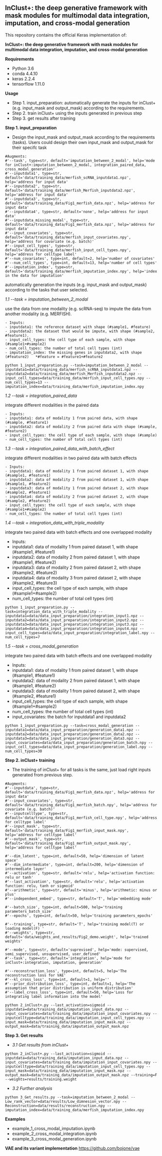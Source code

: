 ## InClust+: the deep generative framework with mask modules for multimodal data integration, imputation, and cross-modal generation

This repository contains the official Keras implementation of:

**InClust+: the deep generative framework with mask modules for multimodal data integration, imputation, and cross-modal generation**

**Requirements**
- Python 3.6
- conda 4.4.10
- keras 2.2.4
- tensorflow 1.11.0

**Usage**
- Step 1. input_preparation: automatically generate the inputs for inClust+ (e.g. input_mask and output_mask) according to the requirements.
- Step 2. train inClust+ using the inputs generated in previous step
- Step 3. get results after training

**Step 1. input_preparation**
- Design the input_mask and output_mask according to the requirements (tasks). Users could design their own  input_mask and output_mask for their specifc task

```
#Augments:
#'--task', type=str, default='imputation_between_2_modal', help='mode for inClust+:imputation_between_2_modal, integration_paired_data, cross_modal_generation'
#'--inputdata1', type=str, default='data/training_data/merfish_scRNA_inputdata1.npz', help='address for input data'
#'--inputdata2', type=str, default='data/training_data/merfish_Merfish_inputdata2.npz', help='address for input data'
#'--inputdata3', type=str, default='data/training_data/Fig1_merfish_data.npz', help='address for input data'
#'--inputdata4', type=str, default='none', help='address for input data'
#'--inputdata_missing_modal', type=str, default='data/training_data/Fig1_merfish_data.npz', help='address for input data'
#'--input_covariates', type=str, default='data/training_data/merfish_input_covariates.npy', help='address for covariate (e.g. batch)'
#'--input_cell_types', type=str, default='data/training_data/merfish_input_cell_types.npy', help='address for celltype label'
#'--num_covariates', type=int, default=2, help='number of covariates'
#'--num_cell_types', type=int, default=13, help='number of cell types'
#'--imputation_index', type=str, default='data/training_data/merfish_imputation_index.npy', help='index in the data for imputation'
```

automatically generation the inputs (e.g. input_mask and output_mask) according to the tasks that user selected.

*1.1 --task = imputation_between_2_modal*

use the data from one modality (e.g. scRNA-seq) to impute the data from another modality (e.g. MERFISH).
```
- Inputs:
- inputdata1: the reference dataset with shape (#sample1, #feature)
- inputdata2: the dataset that would be impute, with shape (#sample2, #feature1).
- input_cell_types: the cell type of each sample, with shape (#sample1+#sample2)
- num_cell_types: the number of total cell types (int)
- imputation_index: the missing genes in inputdata2, with shape (#feature2)   *#feature = #feature1+#feature2
```

```
python 1_input_preparation.py --task=imputation_between_2_modal --inputdata1=data/training_data/merfish_scRNA_inputdata1.npz --inputdata2=data/training_data/merfish_Merfish_inputdata2.npz --input_cell_types=data/training_data/merfish_input_cell_types.npy --num_cell_types=13 --imputation_index=data/training_data/merfish_imputation_index.npy
```

*1.2 --task = integration_paired_data*

integrate different modalities in the paired data
```
- Inputs:
- inputdata1: data of modality 1 from paired data, with shape (#sample, #feature1)
- inputdata2: data of modality 2 from paired data with shape (#sample, #feature2)
- input_cell_types: the cell type of each sample, with shape (#sample)
- num_cell_types: the number of total cell types (int)
```

*1.3 --task = integration_paired_data_with_batch_effect*

integrate different modalities in two paired data with batch effects
```
- Inputs:
- inputdata1: data of modality 1 from paired dataset 1, with shape (#sample1, #feature1)
- inputdata2: data of modality 2 from paired dataset 1, with shape (#sample1, #feature2)
- inputdata3: data of modality 1 from paired dataset 2, with shape (#sample2, #feature1)
- inputdata4: data of modality 2 from paired dataset 2, with shape (#sample2, #feature2)
- input_cell_types: the cell type of each sample, with shape (#sample1+#sample2)
- num_cell_types: the number of total cell types (int)
```

*1.4 --task = integration_data_with_triple_modality*

integrate two paired data with batch effects and one overlapped modality
- Inputs:
- inputdata1: data of modality 1 from paired dataset 1, with shape (#sample1, #feature1)
- inputdata2: data of modality 2 from paired dataset 1, with shape (#sample1, #feature2)
- inputdata3: data of modality 2 from paired dataset 2, with shape (#sample2, #feature2)
- inputdata4: data of modality 3 from paired dataset 2, with shape (#sample2, #feature3)
- input_cell_types: the cell type of each sample, with shape (#sample1+#sample2)
- num_cell_types: the number of total cell types (int)

```
python 1_input_preparation.py --task=integration_data_with_triple_modality --inputdata1=data/data_input_preparation/integration_input1.npz --inputdata2=data/data_input_preparation/integration_input2.npz --inputdata3=data/data_input_preparation/integration_input3.npz --inputdata4=data/data_input_preparation/integration_input4.npz --input_cell_types=data/data_input_preparation/integration_label.npy --num_cell_types=7
```

*1.5 --task = cross_modal_generation*

integrate two paired data with batch effects and one overlapped modality
- Inputs:
- inputdata1: data of modality 1 from paired dataset 1, with shape (#sample1, #feature1)
- inputdata2: data of modality 2 from paired dataset 1, with shape (#sample1, #feature2)
- inputdata3: data of modality 1 from paired dataset 2, with shape (#sample2, #feature1)
- input_cell_types: the cell type of each sample, with shape (#sample1+#sample2)
- num_cell_types: the number of total cell types (int)
- input_covariates: the batch for inputdata1 and inputdata2

```
python 1_input_preparation.py --task=cross_modal_generation --inputdata1=data/data_input_preparation/generation_data1.npz --inputdata2=data/data_input_preparation/generation_data2.npz --inputdata3=data/data_input_preparation/generation_data3.npz --input_covariates=data/data_input_preparation/generation_batch.npy --input_cell_types=data/data_input_preparation/generation_label.npy --num_cell_types=30
```

**Step 2. inClust+ training**
- The training of inClust+ for all tasks is the same, just load right inputs generated from previous step.

```
#Augments:
#'--inputdata', type=str, default='data/training_data/Fig1_merfish_data.npz', help='address for input data'
#'--input_covariates', type=str, default='data/training_data/Fig1_merfish_batch.npy', help='address for covariate (e.g. batch)'
#'--inputcelltype', type=str, default='data/training_data/Fig1_merfish_cell_type.npy', help='address for celltype label'
#'--input_mask', type=str, default='data/training_data/Fig1_merfish_input_mask.npy', help='address for celltype label'
#'--output_mask', type=str, default='data/training_data/Fig1_merfish_output_mask.npy', help='address for celltype label'

#'--dim_latent', type=int, default=50, help='dimension of latent space'
#'--dim_intermediate', type=int, default=200, help='dimension of intermediate layer'
#'--activation', type=str, default='relu', help='activation function: relu or tanh'
#'--last_activation', type=str, default='relu', help='activation function: relu, tanh or sigmoid'
#'--arithmetic', type=str, default='minus', help='arithmetic: minus or plus'
#'--independent_embed', type=str, default='T', help='embedding mode'

#'--batch_size', type=int, default=500, help='training parameters_batch_size'
#'--epochs', type=int, default=50, help='training parameters_epochs'

#'--training', type=str, default='T', help='training model(T) or loading model(F) '
#'--weights', type=str, default='data/weights_and_results/Fig2_demo.weight', help='trained weights'

#'--mode', type=str, default='suprevised', help='mode: supervised, semi_supervised, unsupervised, user_defined'
#'--task', type=str, default='integration', help='mode for inClust+:integration, imputation, generation'

#'--reconstruction_loss', type=int, default=5, help='The reconstruction loss for VAE'
#'--kl_cross_loss', type=int, default=1, help=''
#'--prior_distribution_loss', type=int, default=1, help='The assumption that prior distribution is uniform distribution'
#'--label_cross_loss', type=int, default=50, help='Loss for integrating label information into the model'
```

```
python 2_inClust+.py --last_activation=sigmoid --inputdata=data/training_data/imputation_input_data.npz --input_covariates=data/training_data/imputation_input_covariates.npy --inputcelltype=data/training_data/imputation_input_cell_types.npy --input_mask=data/training_data/imputation_input_mask.npz --output_mask=data/training_data/imputation_output_mask.npz
```


**Step 3. Get results**
- *3.1 Get results from inClust+*

```
python 2_inClust+.py --last_activation=sigmoid --inputdata=data/training_data/imputation_input_data.npz --input_covariates=data/training_data/imputation_input_covariates.npy --inputcelltype=data/training_data/imputation_input_cell_types.npy --input_mask=data/training_data/imputation_input_mask.npz --output_mask=data/training_data/imputation_output_mask.npz --training=F --weights=results/training.weight
```
- *3.2 Further analysis*
```
python 3_Get_results.py --task=imputation_between_2_modal --Low_rank_vector=data/results/Low_dimnesion_vector.npy --Reconstruction=data/results/reconstruction.npy --imputation_index=data/training_data/merfish_imputation_index.npy
```

**Examples**
- example_1_cross_modal_imputation.ipynb
- example_2_cross_modal_integration.ipynb
- example_3_cross_modal_generation.ipynb

**VAE and its variant implementation**
https://github.com/bojone/vae

